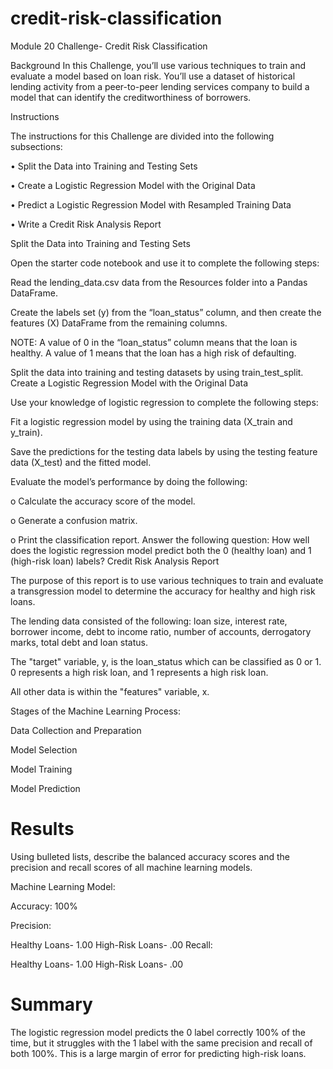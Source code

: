 # credit-risk-classification

Module 20 Challenge- Credit Risk Classification

Background In this Challenge, you’ll use various techniques to train and evaluate a model based on loan risk. You’ll use a dataset of historical lending activity from a peer-to-peer lending services company to build a model that can identify the creditworthiness of borrowers.

Instructions

The instructions for this Challenge are divided into the following subsections:

• Split the Data into Training and Testing Sets

• Create a Logistic Regression Model with the Original Data

• Predict a Logistic Regression Model with Resampled Training Data

• Write a Credit Risk Analysis Report

Split the Data into Training and Testing Sets

Open the starter code notebook and use it to complete the following steps:

Read the lending_data.csv data from the Resources folder into a Pandas DataFrame.

Create the labels set (y) from the “loan_status” column, and then create the features (X) DataFrame from the remaining columns.

NOTE: A value of 0 in the “loan_status” column means that the loan is healthy. A value of 1 means that the loan has a high risk of defaulting.

Split the data into training and testing datasets by using train_test_split.
Create a Logistic Regression Model with the Original Data

Use your knowledge of logistic regression to complete the following steps:

Fit a logistic regression model by using the training data (X_train and y_train).

Save the predictions for the testing data labels by using the testing feature data (X_test) and the fitted model.

Evaluate the model’s performance by doing the following:

  o	Calculate the accuracy score of the model.

  o	Generate a confusion matrix.

  o	Print the classification report.
Answer the following question: How well does the logistic regression model predict both the 0 (healthy loan) and 1 (high-risk loan) labels?
Credit Risk Analysis Report

The purpose of this report is to use various techniques to train and evaluate a transgression model to determine the accuracy for healthy and high risk loans.

The lending data consisted of the following: loan size, interest rate, borrower income, debt to income ratio, number of accounts, derrogatory marks, total debt and loan status.

The "target" variable, y, is the loan_status which can be classified as 0 or 1. 0 represents a high risk loan, and 1 represents a high risk loan.

All other data is within the "features" variable, x.

Stages of the Machine Learning Process:

Data Collection and Preparation

Model Selection

Model Training

Model Prediction

# Results
Using bulleted lists, describe the balanced accuracy scores and the precision and recall scores of all machine learning models.

Machine Learning Model:

Accuracy: 100%

Precision:

Healthy Loans- 1.00
High-Risk Loans- .00
Recall:

Healthy Loans- 1.00
High-Risk Loans- .00

# Summary
The logistic regression model predicts the 0 label correctly 100% of the time, but it struggles with the 1 label with the same precision and recall of both 100%. This is a large margin of error for predicting high-risk loans.
